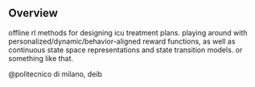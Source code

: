 ## Overview
offline rl methods for designing icu treatment plans. playing around with personalized/dynamic/behavior-aligned reward functions, as well as continuous state space representations and state transition models. or something like that.

@politecnico di milano, deib
